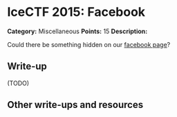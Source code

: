 # IceCTF 2015: Facebook

**Category:** Miscellaneous
**Points:** 15
**Description:** 

Could there be something hidden on our <a target='_blank' href='https://facebook.com/icectf'>facebook page</a>?

## Write-up

(TODO)

## Other write-ups and resources

